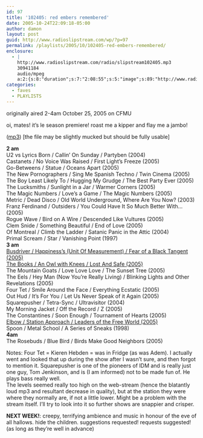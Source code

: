 ```yaml
---
id: 97
title: '102405: red embers remembered'
date: 2005-10-24T22:09:18-05:00
author: damon
layout: post
guid: http://www.radioslipstream.com/wp/?p=97
permalink: /playlists/2005/10/102405-red-embers-remembered/
enclosure:
  - |
    http://www.radioslipstream.com/radio/slipstream102405.mp3
    30941184
    audio/mpeg
    a:2:{s:8:"duration";s:7:"2:08:55";s:5:"image";s:89:"http://www.radioslipstream.com/wp/wp-content/plugins/podpress//images/vpreview_center.png";}
categories:
  - faves
  - PLAYLISTS
---
```

originally aired 2-4am October 25, 2005 on CFMU

oi, mates! it’s le season premiere! roast me a kipper and flay me a jambo!

([mp3](/radio/slipstream102405.mp3)) [the file may be slightly mucked but should be fully usable]

**2 am**  
U2 vs Lyrics Born / Callin’ On Sunday / Partyben (2004)  
Castanets / No Voice Was Raised / First Light’s Freeze (2005)  
Go-Betweens / Statue / Oceans Apart (2005)  
The New Pornographers / Sing Me Spanish Techno / Twin Cinema (2005)  
The Boy Least Likely To / Hugging My Grudge / The Best Party Ever (2005)  
The Lucksmiths / Sunlight in a Jar / Warmer Corners (2005)  
The Magic Numbers / Love’s a Game / The Magic Numbers (2005)  
Metric / Dead Disco / Old World Underground, Where Are You Now? (2003)  
Franz Ferdinand / Outsiders / You Could Have It So Much Better With… (2005)  
Rogue Wave / Bird on A Wire / Descended Like Vultures (2005)  
Clem Snide / Something Beautiful / End of Love (2005)  
Of Montreal / Climb the Ladder / Satanic Panic in the Attic (2004)  
Primal Scream / Star / Vanishing Point (1997)  
**3 am**  
[Busdriver / Happiness’s (Unit Of Measurement) / Fear of a Black Tangent (2005)](/2005/09/30/ive-got-a-point-system-that-determines-my-happiness-its-unit-of-measurement-is-your-interest-in-my-crappy-shit/)  
[The Books / An Owl with Knees / Lost And Safe (2005)](/2005/09/30/strange-to-see-how-time-agrees-to-slow-down-for-hours-with-me/)  
The Mountain Goats / Love Love Love / The Sunset Tree (2005)  
The Eels / Hey Man (Now You’re Really Living) / Blinking Lights and Other Revelations (2005)  
Four Tet / Smile Around the Face / Everything Ecstatic (2005)  
Out Hud / It’s For You / Let Us Never Speak of it Again (2005)  
Squarepusher / Tetra-Sync / Ultravisitor (2004)  
My Morning Jacket / Off the Record / Z (2005)  
The Constantines / Soon Enough / Tournament of Hearts (2005)  
[Elbow / Station Approach / Leaders of the Free World (2005)](/2005/10/08/coming-home-i-feel-like-i-designed-these-buildings-i-walk-by/)  
Spoon / Metal School / A Series of Sneaks (1998)  
**4am**  
The Rosebuds / Blue Bird / Birds Make Good Neighbors (2005)

Notes: Four Tet = Kieren Hebden = was in Fridge (as was Adem). I actually went and looked that up during the show after I wasn’t sure, and then forgot to mention it. Squarepusher is one of the pioneers of IDM and is really just one guy, Tom Jenkinson, and is (I am informed) not to be made fun of. He plays bass really well.  
The levels seemed really too high on the web-stream (hence the blatantly loud mp3 and resultant decrease in quality), but at the station they were where they normally are, if not a little lower. Might be a problem with the stream itself. I’ll try to look into it so further shows are snappier and crisper.

**NEXT WEEK!**: creepy, terrifying ambience and music in honour of the eve of all hallows. hide the children. suggestions requested! requests suggested! (as long as they’re well in advance)